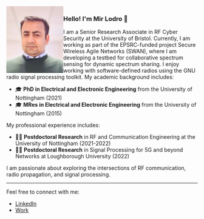 <!-- Replace `profile-picture.jpg` with the link to your profile picture -->
<img align="left" src="mirlodro.png" width="150" />

### Hello! I'm Mir Lodro 👋

I am a Senior Research Associate in RF Cyber Security at the University of Bristol. Currently, I am working as part of the EPSRC-funded project Secure Wireless Agile Networks (SWAN), where I am developing a testbed for collaborative spectrum sensing for dynamic spectrum sharing.
I enjoy working with software-defined radios using the GNU radio signal processing toolkit.
My academic background includes:
- 🎓 **PhD in Electrical and Electronic Engineering** from the University of Nottingham (2021)
- 🎓 **MRes in Electrical and Electronic Engineering** from the University of Nottingham (2015)

My professional experience includes:
- 🧑‍🔬 **Postdoctoral Research** in RF and Communication Engineering at the University of Nottingham (2021-2022)
- 🧑‍🔬 **Postdoctoral Research** in Signal Processing for 5G and beyond Networks at Loughborough University (2022)

I am passionate about exploring the intersections of RF communication, radio propagation, and signal processing.



---

Feel free to connect with me:

- [LinkedIn](https://www.linkedin.com/in/mirmuhammadlodro/)
- [Work](https://www.bristol.ac.uk/people/person/Mir-Lodro-b8e723d2-9f75-4135-ad4d-df5e62835d4a/)
